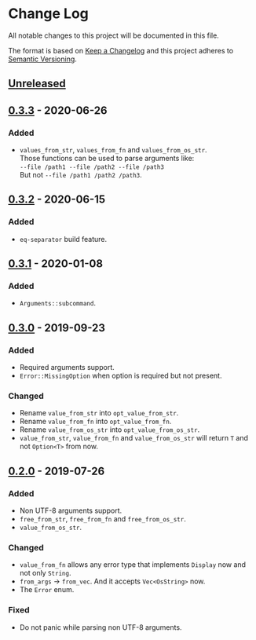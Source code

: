 # Change Log
All notable changes to this project will be documented in this file.

The format is based on [Keep a Changelog](http://keepachangelog.com/)
and this project adheres to [Semantic Versioning](http://semver.org/).

## [Unreleased]

## [0.3.3] - 2020-06-26
### Added
- `values_from_str`, `values_from_fn` and `values_from_os_str`.<br>
  Those functions can be used to parse arguments like:<br>
  `--file /path1 --file /path2 --file /path3`<br>
  But not `--file /path1 /path2 /path3`.

## [0.3.2] - 2020-06-15
### Added
- `eq-separator` build feature.

## [0.3.1] - 2020-01-08
### Added
- `Arguments::subcommand`.

## [0.3.0] - 2019-09-23
### Added
- Required arguments support.
- `Error::MissingOption` when option is required but not present.

### Changed
- Rename `value_from_str` into `opt_value_from_str`.
- Rename `value_from_fn` into `opt_value_from_fn`.
- Rename `value_from_os_str` into `opt_value_from_os_str`.
- `value_from_str`, `value_from_fn` and `value_from_os_str` will return `T` and not `Option<T>`
  from now.

## [0.2.0] - 2019-07-26
### Added
- Non UTF-8 arguments support.
- `free_from_str`, `free_from_fn` and `free_from_os_str`.
- `value_from_os_str`.

### Changed
- `value_from_fn` allows any error type that implements `Display` now
  and not only `String`.
- `from_args` -> `from_vec`. And it accepts `Vec<OsString>` now.
- The `Error` enum.

### Fixed
- Do not panic while parsing non UTF-8 arguments.

[Unreleased]: https://github.com/RazrFalcon/pico-args/compare/v0.3.3...HEAD
[0.3.3]: https://github.com/RazrFalcon/pico-args/compare/v0.3.2...v0.3.3
[0.3.2]: https://github.com/RazrFalcon/pico-args/compare/v0.3.1...v0.3.2
[0.3.1]: https://github.com/RazrFalcon/pico-args/compare/v0.3.0...v0.3.1
[0.3.0]: https://github.com/RazrFalcon/pico-args/compare/v0.2.0...v0.3.0
[0.2.0]: https://github.com/RazrFalcon/pico-args/compare/v0.1.0...v0.2.0
